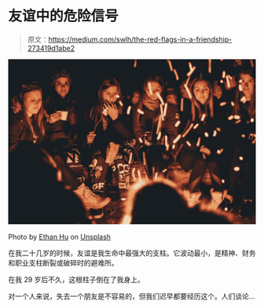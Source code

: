 # 友谊中的危险信号

> 原文：<https://medium.com/swlh/the-red-flags-in-a-friendship-273419d1abe2>

![](img/39d0880f0fbddf6e9363320acfad07be.png)

Photo by [Ethan Hu](https://unsplash.com/@ethanhjy?utm_source=medium&utm_medium=referral) on [Unsplash](https://unsplash.com?utm_source=medium&utm_medium=referral)

在我二十几岁的时候，友谊是我生命中最强大的支柱。它波动最小，是精神、财务和职业支柱断裂或破碎时的避难所。

在我 29 岁后不久，这根柱子倒在了我身上。

对一个人来说，失去一个朋友是不容易的，但我们迟早都要经历这个。人们谈论…